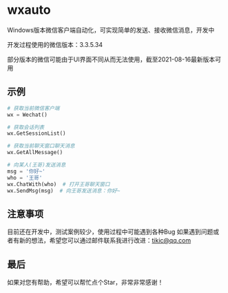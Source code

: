 # wxauto
Windows版本微信客户端自动化，可实现简单的发送、接收微信消息，开发中

开发过程使用的微信版本：3.3.5.34

部分版本的微信可能由于UI界面不同从而无法使用，截至2021-08-16最新版本可用

## 示例
```python
# 获取当前微信客户端
wx = Wechat()

# 获取会话列表
wx.GetSessionList()

# 获取当前聊天窗口聊天消息
wx.GetAllMessage()

# 向某人(王哥)发送消息
msg = '你好~'
who = '王哥'
wx.ChatWith(who)  # 打开王哥聊天窗口
wx.SendMsg(msg)  # 向王哥发送消息：你好~
```

## 注意事项
目前还在开发中，测试案例较少，使用过程中可能遇到各种Bug
如果遇到问题或者有新的想法，希望您可以通过邮件联系我进行改进：tikic@qq.com

## 最后
如果对您有帮助，希望可以帮忙点个Star，非常非常感谢！

